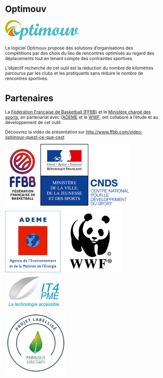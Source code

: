 # Optimouv

![Logo](images/optimouv.png)

Le logiciel Optimouv propose des solutions d’organisations des compétitions par des choix du lieu de rencontres
optimisés au regard des déplacements tout en tenant compte des contraintes sportives.

L’objectif recherché de cet outil est la réduction du nombre de kilomètres parcourus par les clubs et les pratiquants
sans réduire le nombre de rencontres sportives.

# Partenaires

La [Fédération Française de Basketball (FFBB)][ffbb] et le [Ministère chargé des sports][ministere-sports],
en partenariat avec l’[ADEME][] et le [WWF][],
ont collaboré à l’étude et au développement de cet outil.

Découvrez la vidéo de présentation sur <http://www.ffbb.com/video-optimouv-quest-ce-que-cest>

![Logo FFBB][logo-ffbb]![Logo Ministère des Sports][logo-cnds]

![Logo ADEME][logo-ademe]![Logo WWF][logo-wwf]![Logo IT4PME][logo-it4pme]

![Label COP21][label-cop21]

[ffbb]: http://www.ffbb.com/
[ministere-sports]: http://www.sports.gouv.fr/
[ADEME]: http://www.ademe.fr/
[WWF]: http://www.wwf.fr/
[logo-ffbb]: images/logo-ffbb.png
[logo-cnds]: images/logo-cnds.png
[logo-wwf]: images/logo-wwf.png
[logo-ademe]: images/logo-ademe.png
[logo-it4pme]: images/logo-it4pme.png
[label-cop21]: images/label-COP21.png

